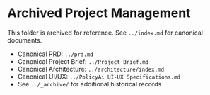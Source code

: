 # Archived Project Management

This folder is archived for reference. See `../index.md` for canonical documents.

- Canonical PRD: `../prd.md`
- Canonical Project Brief: `../Project Brief.md`
- Canonical Architecture: `../architecture/index.md`
- Canonical UI/UX: `../PolicyAi UI-UX Specifications.md`
- See `../_archive/` for additional historical records
